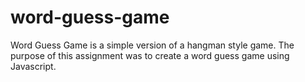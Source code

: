 # word-guess-game

Word Guess Game is a simple version of a hangman style game. The purpose of this assignment was to create a word guess game using Javascript.
